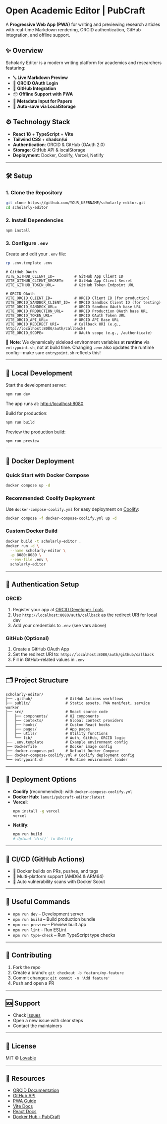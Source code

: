 # Open Academic Editor | PubCraft

A **Progressive Web App (PWA)** for writing and previewing research articles with real-time Markdown rendering, ORCID authentication, GitHub integration, and offline support.

## ✨ Overview

Scholarly Editor is a modern writing platform for academics and researchers featuring:

- 🔤 **Live Markdown Preview**
- 🪪 **ORCID OAuth Login**
- 🐙 **GitHub Integration**
- 📦 **Offline Support with PWA**
- 📝 **Metadata Input for Papers**
- 💾 **Auto-save via LocalStorage**

## ⚙️ Technology Stack

- **React 18** + **TypeScript** + **Vite**
- **Tailwind CSS** + **shadcn/ui**
- **Authentication**: ORCID & GitHub (OAuth 2.0)
- **Storage**: GitHub API & localStorage
- **Deployment**: Docker, Coolify, Vercel, Netlify

---

## 🛠 Setup

### 1. Clone the Repository

```bash
git clone https://github.com/YOUR_USERNAME/scholarly-editor.git
cd scholarly-editor
```

### 2. Install Dependencies

```bash
npm install
```

### 3. Configure `.env`

Create and edit your `.env` file:

```bash
cp .env.template .env
```

```env
# GitHub OAuth
VITE_GITHUB_CLIENT_ID=         # GitHub App Client ID
VITE_GITHUB_CLIENT_SECRET=     # GitHub App Client Secret
VITE_GITHUB_TOKEN_URL=         # GitHub Token Endpoint URL

# ORCID OAuth
VITE_ORCID_CLIENT_ID=          # ORCID Client ID (for production)
VITE_ORCID_SANDBOX_CLIENT_ID=  # ORCID Sandbox Client ID (for testing)
VITE_ORCID_SANDBOX_URL=        # ORCID Sandbox OAuth base URL
VITE_ORCID_PRODUCTION_URL=     # ORCID Production OAuth base URL
VITE_ORCID_TOKEN_URL=          # ORCID OAuth Token URL
VITE_ORCID_API_URL=            # ORCID API Base URL
VITE_ORCID_REDIRECT_URI=       # Callback URI (e.g., http://localhost:8080/auth/callback)
VITE_ORCID_SCOPE=              # OAuth scope (e.g., /authenticate)
```

🧠 **Note**: We dynamically sideload environment variables at **runtime** via `entrypoint.sh`, not at build time. Changing `.env` also updates the runtime config—make sure `entrypoint.sh` reflects this!

---

## 🧪 Local Development

Start the development server:

```bash
npm run dev
```

The app runs at: [http://localhost:8080](http://localhost:8080)

Build for production:

```bash
npm run build
```

Preview the production build:

```bash
npm run preview
```

---

## 🐳 Docker Deployment

### Quick Start with Docker Compose

```bash
docker compose up -d
```

### Recommended: Coolify Deployment

Use `docker-compose-coolify.yml` for easy deployment on [Coolify](https://coolify.io):

```bash
docker compose -f docker-compose-coolify.yml up -d
```

### Custom Docker Build

```bash
docker build -t scholarly-editor .
docker run -d \
  --name scholarly-editor \
  -p 8080:8080 \
  --env-file .env \
  scholarly-editor
```

---

## 🔧 Authentication Setup

### ORCID

1. Register your app at [ORCID Developer Tools](https://orcid.org/developer-tools)
2. Use `http://localhost:8080/auth/callback` as the redirect URI for local dev
3. Add your credentials to `.env` (see vars above)

### GitHub (Optional)

1. Create a GitHub OAuth App
2. Set the redirect URI to: `http://localhost:8080/auth/github/callback`
3. Fill in GitHub-related values in `.env`

---

## 🗂 Project Structure

```
scholarly-editor/
├── .github/               # GitHub Actions workflows
├── public/                # Static assets, PWA manifest, service worker
├── src/                   # React source code
│   ├── components/        # UI components
│   ├── contexts/          # Global context providers
│   ├── hooks/             # Custom React hooks
│   ├── pages/             # App pages
│   ├── utils/             # Utility functions
│   └── lib/               # Auth, GitHub, ORCID logic
├── .env.template          # Example environment config
├── Dockerfile             # Docker image config
├── docker-compose.yml     # Default Docker Compose
├── docker-compose-coolify.yml # Coolify deployment config
└── entrypoint.sh          # Runtime environment loader
```

---

## 🚀 Deployment Options

- **Coolify** (recommended): with `docker-compose-coolify.yml`
- **Docker Hub**: `lamuri/pubcraft-editor:latest`
- **Vercel**:
  ```bash
  npm install -g vercel
  vercel
  ```
- **Netlify**:
  ```bash
  npm run build
  # Upload `dist/` to Netlify
  ```

---

## 🔁 CI/CD (GitHub Actions)

- 🔧 Docker builds on PRs, pushes, and tags
- 🧪 Multi-platform support (AMD64 & ARM64)
- 🔐 Auto vulnerability scans with Docker Scout

---

## 🧰 Useful Commands

- `npm run dev` – Development server
- `npm run build` – Build production bundle
- `npm run preview` – Preview built app
- `npm run lint` – Run ESLint
- `npm run type-check` – Run TypeScript type checks

---

## 🤝 Contributing

1. Fork the repo
2. Create a branch: `git checkout -b feature/my-feature`
3. Commit changes: `git commit -m 'Add feature'`
4. Push and open a PR

---

## 🆘 Support

- Check [Issues](../../issues)
- Open a new issue with clear steps
- Contact the maintainers

---

## 📄 License

MIT © [Lovable](https://lovable.dev)

---

## 🔗 Resources

- [ORCID Documentation](https://info.orcid.org/documentation/)
- [GitHub API](https://docs.github.com/en/rest)
- [PWA Guide](https://web.dev/progressive-web-apps/)
- [Vite Docs](https://vitejs.dev/)
- [React Docs](https://reactjs.org/)
- [Docker Hub - PubCraft](https://hub.docker.com/r/lamuri/pubcraft-editor)
